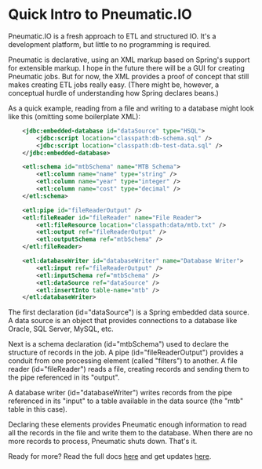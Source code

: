 
# Quick Intro to Pneumatic.IO

Pneumatic.IO is a fresh approach to ETL and structured IO. It's a development platform, but little to no programming is required.

Pneumatic is declarative, using an XML markup based on Spring's support for extensible markup. I hope in the future there will be a GUI for creating Pneumatic jobs. But for now, the XML provides a proof of concept that still makes creating ETL jobs really easy. (There might be, however, a conceptual hurdle of understanding how Spring declares beans.)

As a quick example, reading from a file and writing to a database might look like this (omitting some boilerplate XML):

```xml
	<jdbc:embedded-database id="dataSource" type="HSQL">
		<jdbc:script location="classpath:db-schema.sql" />
		<jdbc:script location="classpath:db-test-data.sql" />
	</jdbc:embedded-database>

	<etl:schema id="mtbSchema" name="MTB Schema">
		<etl:column name="name" type="string" />
		<etl:column name="year" type="integer" />
		<etl:column name="cost" type="decimal" />
	</etl:schema>

	<etl:pipe id="fileReaderOutput" />
	<etl:fileReader id="fileReader" name="File Reader">
		<etl:fileResource location="classpath:data/mtb.txt" />
		<etl:output ref="fileReaderOutput" />
		<etl:outputSchema ref="mtbSchema" />
	</etl:fileReader>

	<etl:databaseWriter id="databaseWriter" name="Database Writer">
		<etl:input ref="fileReaderOutput" />
		<etl:inputSchema ref="mtbSchema" />
		<etl:dataSource ref="dataSource" />
		<etl:insertInto table-name="mtb" />
	</etl:databaseWriter>
```

The first declaration (id="dataSource") is a Spring embedded data source. A data source is an object that provides connections to a database like Oracle, SQL Server, MySQL, etc.

Next is a schema declaration (id="mtbSchema")  used to declare the structure of records in the job. A pipe (id="fileReaderOutput") provides a conduit from one processing element (called "filters") to another. A file reader (id="fileReader") reads a file, creating records and sending them to the pipe referenced in its "output".

A database writer (id="databaseWriter") writes records from the pipe referenced in its "input" to a table available in the data source (the "mtb" table in this case).

Declaring these elements provides Pneumatic enough information to read all the records in the file and write them to the database. When there are no more records to process, Pneumatic shuts down. That's it.

Ready for more? Read the full docs [here](http://pneumatic.io/pneumatic/) and get updates [here](http://pneumatic.io/).
